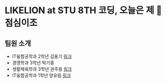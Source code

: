# LIKELION at STU 8TH 코딩, 오늘은 제 🍳점심이조
## 팀원 소개
- IT융합공학과 2학년 김용기 [링크](https://syulion8th.github.io/Coding-todayIsMyLunch/%EA%B9%80%EC%9A%A9%EA%B8%B0%20%EA%B0%9C%EC%9D%B8%EA%B3%BC%EC%A0%9C/%EC%9E%90%EA%B8%B0%EC%86%8C%EA%B0%9C%EC%84%9C%ED%8E%98%EC%9D%B4%EC%A7%80/index.html)
- 경영학과 3학년 박기홍
- 생활체육학과 3학년 권주용 [링크](https://syulion8th.github.io/Coding-todayIsMyLunch/%EA%B6%8C%EC%A3%BC%EC%9A%A9%20%EA%B0%9C%EC%9D%B8%EA%B3%BC%EC%A0%9C/jooyong.html)
- IT융합공학과 1학년 양유림 [링크](https://syulion8th.github.io/Coding-todayIsMyLunch/%EC%96%91%EC%9C%A0%EB%A6%BC%EA%B0%9C%EC%9D%B8%EA%B3%BC%EC%A0%9C/%EC%96%91%EC%9C%A0%EB%A6%BC.html)

